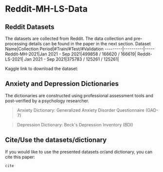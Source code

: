 # Reddit-MH-LS-Data

Reddit Datasets
----
The datasets are collected from Reddit. The data collection and pre-processing details can be found in the paper in the next section.
Dataset Name|Collection Period|#Train/#Test/#Validation
---------|----------|-----
Reddit-MH-2021|Jan 2021 - Sep 2021|499858 / 166620 / 166619|
Reddit-LS-2021| Jan 2021 - Sep 2021|375783 / 125261 / 125261|

Kaggle link to download the dataset:

Anxiety and Depression Dictionaries
----
The dictionaries are constructed using professional assessment tools and post-verified by a psychology researcher.
>Anxiety Dictionary: Generalized Anxiety Disorder Questionnaire (GAD-7)

>Depression Dictionary: Beck's Depression Inventory (BDI)


Cite/Use the datasets/dictionary
------
If you would like to use the presented datasets or/and dictionary, you can cite this paper:
```
cite
```
